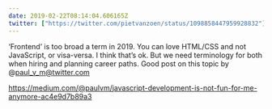 ```yaml
---
date: 2019-02-22T08:14:04.606165Z
twitter: ["https://twitter.com/pietvanzoen/status/1098858447959928832"]
---
```

‘Frontend’ is too broad a term in 2019. You can love HTML/CSS and not JavaScript, or visa-versa. I think that’s ok. But we need terminology for both when hiring and planning career paths. Good post on this topic by @paul_v_m@twitter.com 

<https://medium.com/@paulvm/javascript-development-is-not-fun-for-me-anymore-ac4e9d7b89a3>

